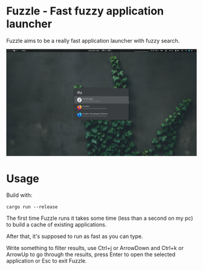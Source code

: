 # Fuzzle - Fast fuzzy application launcher

Fuzzle aims to be a really fast application launcher with fuzzy search.

![screen](screen.png)


# Usage

Build with:
```
cargo run --release
```

The first time Fuzzle runs it takes some time (less than a second on my pc) to build a cache of existing applications.

After that, it's supposed to run as fast as you can type.

Write something to filter results, use Ctrl+j or ArrowDown and Ctrl+k or ArrowUp to go through the results, press Enter to open the selected application or Esc to exit Fuzzle.
